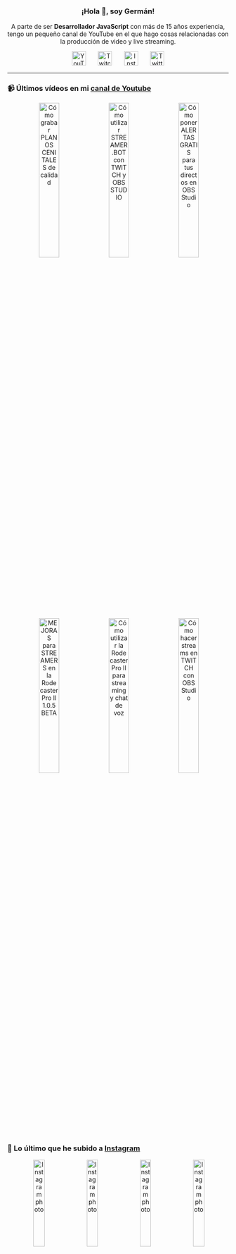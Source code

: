 <p align="center" width="300">
  <h3 align="center">¡Hola 👋, soy Germán!</h3>
</p>

<p align="center">A parte de ser <strong>Desarrollador JavaScript</strong> con más de 15 años experiencia, tengo un pequeño canal de YouTube en el que hago cosas relacionadas con la producción de video y live streaming.</p>

<p align="center">
  <a href="https://youtube.com/@germix" target="blank"><img src="https://cdn.simpleicons.org/youtube/FF0000" alt="YouTube" title="YouTube" width="32px" /></a>
  &#8287;&#8287;&#8287;&#8287;&#8287;
  <a href="https://twitch.tv/germix_tv" target="blank"><img src="https://cdn.simpleicons.org/twitch/9146FF" alt="Twitch" title="Twitch" width="32px" /></a>
  &#8287;&#8287;&#8287;&#8287;&#8287;
  <a href="https://instagram.com/germix_tv" target="blank"><img src="https://cdn.simpleicons.org/instagram/E4405F" alt="Instagram" title="Instagram" width="32px" /></a>
  &#8287;&#8287;&#8287;&#8287;&#8287;
  <a href="https://twitter.com/germix_tv" target="blank"><img src="https://cdn.simpleicons.org/twitter/1DA1F2" alt="Twitter" title="Twitter" width="32px" />
  </a>
</p>

<hr />

<p align="center">
  <h3>📹 Últimos vídeos en mi <a href="https://youtube.com/@germix?sub_confirmation=1" target="blank">canal de Youtube</a></h3>
</p>
<p align="center">&#8287;<a href="https://youtu.be/2XDhlqEN3cE" target="blank"><img width="30%" src="https://img.youtube.com/vi/2XDhlqEN3cE/mqdefault.jpg" alt="Cómo grabar PLANOS CENITALES de calidad" title="Cómo grabar PLANOS CENITALES de calidad" /></a>  &#8287;<a href="https://youtu.be/2AilFoiYnlc" target="blank"><img width="30%" src="https://img.youtube.com/vi/2AilFoiYnlc/mqdefault.jpg" alt="Cómo utilizar STREAMER.BOT con TWITCH y OBS STUDIO" title="Cómo utilizar STREAMER.BOT con TWITCH y OBS STUDIO" /></a>  &#8287;<a href="https://youtu.be/3EUPLZjGjkY" target="blank"><img width="30%" src="https://img.youtube.com/vi/3EUPLZjGjkY/mqdefault.jpg" alt="Cómo poner ALERTAS GRATIS para tus directos en OBS Studio" title="Cómo poner ALERTAS GRATIS para tus directos en OBS Studio" /></a><br />  &#8287;<a href="https://youtu.be/3mLzME7gODA" target="blank"><img width="30%" src="https://img.youtube.com/vi/3mLzME7gODA/mqdefault.jpg" alt="MEJORAS para STREAMERS en la Rodecaster Pro II 1.0.5 BETA" title="MEJORAS para STREAMERS en la Rodecaster Pro II 1.0.5 BETA" /></a>  &#8287;<a href="https://youtu.be/8784wBhHpVo" target="blank"><img width="30%" src="https://img.youtube.com/vi/8784wBhHpVo/mqdefault.jpg" alt="Cómo utilizar la Rodecaster Pro II para streaming y chat de voz" title="Cómo utilizar la Rodecaster Pro II para streaming y chat de voz" /></a>  &#8287;<a href="https://youtu.be/L-Fe5wee3uM" target="blank"><img width="30%" src="https://img.youtube.com/vi/L-Fe5wee3uM/mqdefault.jpg" alt="Cómo hacer streams en TWITCH con OBS Studio" title="Cómo hacer streams en TWITCH con OBS Studio" /></a></p>

<p align="center">
  <h3>📸 Lo último que he subido a <a href="https://instagram.com/germix_tv" target="blank">Instagram</a></h3>
</p>
<p align="center">&#8287;<a href='https://instagram.com/p/C7-Lwi8t0b9' target='_blank'><img width='22.5%' src='https://instagram.flba2-1.fna.fbcdn.net/v/t51.29350-15/448012771_3760284000908390_8898352269293235471_n.jpg?stp=dst-jpg_e15&_nc_ht=instagram.flba2-1.fna.fbcdn.net&_nc_cat=102&_nc_ohc=6C4irF6sircQ7kNvgFMwY-O&edm=APU89FABAAAA&ccb=7-5&oh=00_AYDmxvm8g5dtaEcTYLIEBS2Bq7YpnOiHh9XlgfJUo5U0nw&oe=6666B64A&_nc_sid=bc0c2c' alt='Instagram photo' /></a>  &#8287;<a href='https://instagram.com/p/C7caQQexbRC' target='_blank'><img width='22.5%' src='https://instagram.flba2-1.fna.fbcdn.net/v/t51.29350-15/446468462_426895806865229_8517217280348753291_n.jpg?stp=dst-jpg_e15_fr_p1080x1080&_nc_ht=instagram.flba2-1.fna.fbcdn.net&_nc_cat=105&_nc_ohc=tcJRx3SnTHAQ7kNvgHv7iGn&edm=APU89FABAAAA&ccb=7-5&oh=00_AYAjHq41EfynPzECwEqOTovWhDKuSIPYl5aJz04aCtO1Tw&oe=6666CC9C&_nc_sid=bc0c2c' alt='Instagram photo' /></a>  &#8287;<a href='https://instagram.com/p/C67O235RjZu' target='_blank'><img width='22.5%' src='https://instagram.flba2-1.fna.fbcdn.net/v/t51.29350-15/443264958_1810128789496275_6137202133132266960_n.jpg?stp=dst-jpg_e15_fr_p1080x1080&_nc_ht=instagram.flba2-1.fna.fbcdn.net&_nc_cat=103&_nc_ohc=hGV6Lz-ggdEQ7kNvgEztvgE&edm=APU89FABAAAA&ccb=7-5&oh=00_AYAE_-ac1-tp2somEMr3JUQm5H71h_O_Xn8IP0r8vRczag&oe=6666D29B&_nc_sid=bc0c2c' alt='Instagram photo' /></a>  &#8287;<a href='https://instagram.com/p/C6w1VNKRDZP' target='_blank'><img width='22.5%' src='https://instagram.flba2-1.fna.fbcdn.net/v/t51.29350-15/442296345_465021269277516_544254925623502766_n.jpg?stp=dst-jpg_e15_fr_p1080x1080&_nc_ht=instagram.flba2-1.fna.fbcdn.net&_nc_cat=100&_nc_ohc=AwkT2GuIr6UQ7kNvgFGuXbA&edm=APU89FABAAAA&ccb=7-5&oh=00_AYCBGF8q5XmZ_hKOq2jX1wh345UW3IOEyWBwqScrXHzG4A&oe=6666B3FD&_nc_sid=bc0c2c' alt='Instagram photo' /></a></p>
